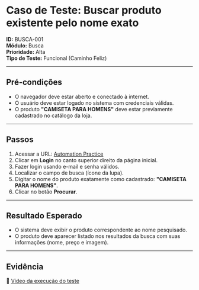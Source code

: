 # Caso de Teste: Buscar produto existente pelo nome exato

**ID:** BUSCA-001  
**Módulo:** Busca  
**Prioridade:** Alta  
**Tipo de Teste:** Funcional (Caminho Feliz)  

---

## Pré-condições
- O navegador deve estar aberto e conectado à internet.  
- O usuário deve estar logado no sistema com credenciais válidas.  
- O produto **"CAMISETA PARA HOMENS"** deve estar previamente cadastrado no catálogo da loja.  

---

## Passos
1. Acessar a URL: [Automation Practice](https://www.automationpratice.com.br/)  
2. Clicar em **Login** no canto superior direito da página inicial.  
3. Fazer login usando e-mail e senha válidos.  
4. Localizar o campo de busca (ícone da lupa).  
5. Digitar o nome do produto exatamente como cadastrado: **"CAMISETA PARA HOMENS"**.  
6. Clicar no botão **Procurar**.  

---

## Resultado Esperado
- O sistema deve exibir o produto correspondente ao nome pesquisado.  
- O produto deve aparecer listado nos resultados da busca com suas informações (nome, preço e imagem).  

---

## Evidência
📎 [Vídeo da execução do teste](../3_Evidências/3_Busca_de_produtos/BUSCA-001-ERRO_buscar_produto_pelo_nome_existente.mp4)  
